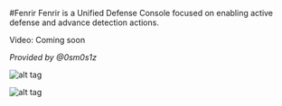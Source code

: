 #Fenrir
Fenrir is a Unified Defense Console focused on enabling active defense and advance detection actions.

Video: Coming soon

*Provided by @0sm0s1z*

![alt tag](screenshot1.jpg)

![alt tag](screenshot2.jpg)
